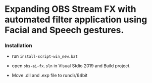 # Expanding OBS Stream FX with automated filter application using Facial and Speech gestures.

### Installation

- run `install-script-win_new.bat`

- open `obs-ai-fx.sln` in Visual Stdio 2019 and Build project.

- Move .dll and .exp file to rundir/64bit